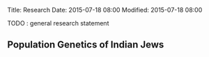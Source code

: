 Title: Research
Date: 2015-07-18 08:00
Modified: 2015-07-18 08:00

TODO : general research statement


## Population Genetics of Indian Jews




